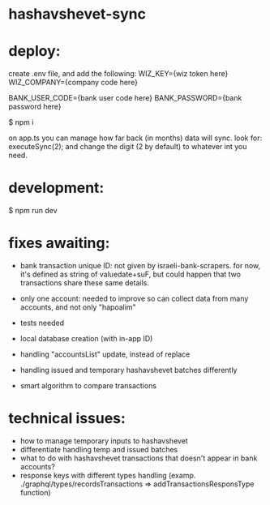 # hashavshevet-sync

# deploy:
create .env file, and add the following:
  WIZ_KEY={wiz token here}
  WIZ_COMPANY={company code here}

  BANK_USER_CODE={bank user code here}
  BANK_PASSWORD={bank password here}

$ npm i

on app.ts you can manage how far back (in months) data will sync.
look for:
  executeSync(2);
and change the digit (2 by default) to whatever int you need.

# development:
$ npm run dev

# fixes awaiting:
- bank transaction unique ID:
  not given by israeli-bank-scrapers. for now, it's defined as string of valuedate+suF, but could happen that two transactions share these same details.

- only one account:
  needed to improve so can collect data from many accounts, and not only "hapoalim"

- tests needed

- local database creation (with in-app ID)

- handling "accountsList" update, instead of replace

- handling issued and temporary hashavshevet batches differently

- smart algorithm to compare transactions

# technical issues:
- how to manage temporary inputs to hashavshevet
- differentiate handling temp and issued batches
- what to do with hashavshevet transactions that doesn't appear in bank accounts?
- response keys with different types handling (examp. ./graphql/types/recordsTransactions => addTransactionsResponsType function)